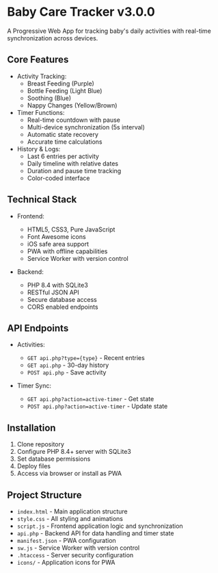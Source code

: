# Baby Care Tracker v3.0.0

A Progressive Web App for tracking baby's daily activities with real-time synchronization across devices.

## Core Features

- Activity Tracking:
  - Breast Feeding (Purple)
  - Bottle Feeding (Light Blue)
  - Soothing (Blue)
  - Nappy Changes (Yellow/Brown)
- Timer Functions:
  - Real-time countdown with pause
  - Multi-device synchronization (5s interval)
  - Automatic state recovery
  - Accurate time calculations
- History & Logs:
  - Last 6 entries per activity
  - Daily timeline with relative dates
  - Duration and pause time tracking
  - Color-coded interface

## Technical Stack

- Frontend:
  - HTML5, CSS3, Pure JavaScript
  - Font Awesome icons
  - iOS safe area support
  - PWA with offline capabilities
  - Service Worker with version control

- Backend:
  - PHP 8.4 with SQLite3
  - RESTful JSON API
  - Secure database access
  - CORS enabled endpoints

## API Endpoints

- Activities:
  - `GET api.php?type={type}` - Recent entries
  - `GET api.php` - 30-day history
  - `POST api.php` - Save activity

- Timer Sync:
  - `GET api.php?action=active-timer` - Get state
  - `POST api.php?action=active-timer` - Update state

## Installation

1. Clone repository
2. Configure PHP 8.4+ server with SQLite3
3. Set database permissions
4. Deploy files
5. Access via browser or install as PWA

## Project Structure

- `index.html` - Main application structure
- `style.css` - All styling and animations
- `script.js` - Frontend application logic and synchronization
- `api.php` - Backend API for data handling and timer state
- `manifest.json` - PWA configuration
- `sw.js` - Service Worker with version control
- `.htaccess` - Server security configuration
- `icons/` - Application icons for PWA